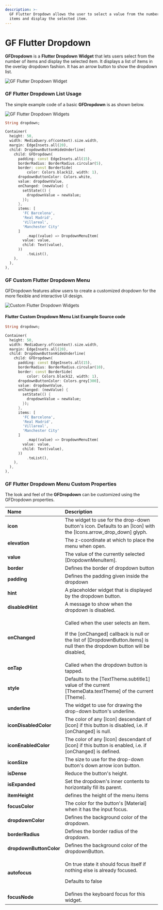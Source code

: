 ```yaml
---
description: >-
  GF Flutter Dropdown allows the user to select a value from the number of list
  items and display the selected item.
---
```


# GF Flutter Dropdown

**GFDropdown** is a **Flutter Dropdown** **Widget** that lets users select from the number of items and display the selected item. It displays a list of items in the overlay dropdown fashion. It has an arrow button to show the dropdown list.

![GF Flutter Dropdown Widget](https://ik.imagekit.io/ionicfirebaseapp/getwidget/docs/tr:w-800,f-auto/GW_Drop_down_2x_R8HnHoR9S.png)

### GF Flutter Dropdown List Usage

The simple example code of a basic **GFDropdown** is as shown below. 

![GF Flutter Dropdown Widgets](https://ik.imagekit.io/ionicfirebaseapp/getwidget/docs/tr:w-800,f-auto/DROP_DOWN-BASIC_pl2dlIIoM.gif)

```dart
String dropdown;

Container(
  height: 50,
  width: MediaQuery.of(context).size.width,
  margin: EdgeInsets.all(20),
  child: DropdownButtonHideUnderline(
    child: GFDropdown(
      padding: const EdgeInsets.all(15),
      borderRadius: BorderRadius.circular(5),
      border: const BorderSide(
          color: Colors.black12, width: 1),
      dropdownButtonColor: Colors.white,
      value: dropdownValue,
      onChanged: (newValue) {
        setState(() {
          dropdownValue = newValue;
        });
      },
      items: [
        'FC Barcelona',
        'Real Madrid',
        'Villareal',
        'Manchester City'
      ]
          .map((value) => DropdownMenuItem(
        value: value,
        child: Text(value),
      ))
          .toList(),
    ),
  ),
),
```

### GF Custom Flutter Dropdown Menu

GFDropdown features allow users to create a customized dropdown for the more flexible and interactive UI design.

![Custom Flutter Dropdown Widgets](https://ik.imagekit.io/ionicfirebaseapp/getwidget/docs/tr:w-800,f-auto/Dropdown-custom_YPxBvxKZJbi.gif)

#### Flutter Custom Dropdown Menu List Example Source code 

```dart
String dropdown;

Container(
  height: 50,
  width: MediaQuery.of(context).size.width,
  margin: EdgeInsets.all(20),
  child: DropdownButtonHideUnderline(
    child: GFDropdown(
      padding: const EdgeInsets.all(15),
      borderRadius: BorderRadius.circular(10),
      border: const BorderSide(
          color: Colors.black12, width: 1),
      dropdownButtonColor: Colors.grey[300],
      value: dropdownValue,
      onChanged: (newValue) {
        setState(() {
          dropdownValue = newValue;
        });
      },
      items: [
        'FC Barcelona',
        'Real Madrid',
        'Villareal',
        'Manchester City'
      ]
          .map((value) => DropdownMenuItem(
        value: value,
        child: Text(value),
      ))
          .toList(),
    ),
  ),
),
```

### **GF Flutter Dropdown Menu** Custom Properties

The look and feel of the **GFDropdown** can be customized using the GFDropdown properties.

<table>
  <thead>
    <tr>
      <th style="text-align:left">Name</th>
      <th style="text-align:left">Description</th>
    </tr>
  </thead>
  <tbody>
    <tr>
      <td style="text-align:left"><b>icon</b>
      </td>
      <td style="text-align:left">The widget to use for the drop-down button&apos;s icon. Defaults to an
        [Icon] with the [Icons.arrow_drop_down] glyph.</td>
    </tr>
    <tr>
      <td style="text-align:left"><b>elevation</b>
      </td>
      <td style="text-align:left">The z-coordinate at which to place the menu when open.</td>
    </tr>
    <tr>
      <td style="text-align:left"><b>value</b>
      </td>
      <td style="text-align:left">The value of the currently selected [DropdownMenuItem].</td>
    </tr>
    <tr>
      <td style="text-align:left"><b>border</b>
      </td>
      <td style="text-align:left">Defines the border of dropdown button</td>
    </tr>
    <tr>
      <td style="text-align:left"><b>padding</b>
      </td>
      <td style="text-align:left">Defines the padding given inside the dropdown</td>
    </tr>
    <tr>
      <td style="text-align:left"><b>hint</b>
      </td>
      <td style="text-align:left">A placeholder widget that is displayed by the dropdown button.</td>
    </tr>
    <tr>
      <td style="text-align:left"><b>disabledHint</b>
      </td>
      <td style="text-align:left">A message to show when the dropdown is disabled.</td>
    </tr>
    <tr>
      <td style="text-align:left"><b>onChanged</b>
      </td>
      <td style="text-align:left">
        <p>Called when the user selects an item.</p>
        <p>If the [onChanged] callback is null or the list of [DropdownButton.items]
          is null then the dropdown button will be disabled,</p>
      </td>
    </tr>
    <tr>
      <td style="text-align:left"><b>onTap</b>
      </td>
      <td style="text-align:left">Called when the dropdown button is tapped.</td>
    </tr>
    <tr>
      <td style="text-align:left"><b>style</b>
      </td>
      <td style="text-align:left">Defaults to the [TextTheme.subtitle1] value of the current [ThemeData.textTheme]
        of the current [Theme].</td>
    </tr>
    <tr>
      <td style="text-align:left"><b>underline</b>
      </td>
      <td style="text-align:left">The widget to use for drawing the drop-down button&apos;s underline.</td>
    </tr>
    <tr>
      <td style="text-align:left"><b>iconDisabledColor</b>
      </td>
      <td style="text-align:left">The color of any [Icon] descendant of [icon] if this button is disabled,
        i.e. if [onChanged] is null.</td>
    </tr>
    <tr>
      <td style="text-align:left"><b>iconEnabledColor</b>
      </td>
      <td style="text-align:left">The color of any [Icon] descendant of [icon] if this button is enabled,
        i.e. if [onChanged] is defined.</td>
    </tr>
    <tr>
      <td style="text-align:left"><b>iconSize</b>
      </td>
      <td style="text-align:left">The size to use for the drop-down button&apos;s down arrow icon button.</td>
    </tr>
    <tr>
      <td style="text-align:left"><b>isDense</b>
      </td>
      <td style="text-align:left">Reduce the button&apos;s height.</td>
    </tr>
    <tr>
      <td style="text-align:left"><b>isExpanded</b>
      </td>
      <td style="text-align:left">Set the dropdown&apos;s inner contents to horizontally fill its parent.</td>
    </tr>
    <tr>
      <td style="text-align:left"><b>itemHeight</b>
      </td>
      <td style="text-align:left">defines the height of the menu items</td>
    </tr>
    <tr>
      <td style="text-align:left"><b>focusColor</b>
      </td>
      <td style="text-align:left">The color for the button&apos;s [Material] when it has the input focus.</td>
    </tr>
    <tr>
      <td style="text-align:left"><b>dropdownColor</b>
      </td>
      <td style="text-align:left">Defines the background color of the dropdown.</td>
    </tr>
    <tr>
      <td style="text-align:left"><b>borderRadius</b>
      </td>
      <td style="text-align:left">Defines the border radius of the dropdown.</td>
    </tr>
    <tr>
      <td style="text-align:left"><b>dropdownButtonColor</b>
      </td>
      <td style="text-align:left">Defines the background color of the dropdownButton.</td>
    </tr>
    <tr>
      <td style="text-align:left"><b>autofocus</b>
      </td>
      <td style="text-align:left">
        <p>On true state it should focus itself if nothing else is already focused.</p>
        <p>Defaults to false</p>
      </td>
    </tr>
    <tr>
      <td style="text-align:left"><b>focusNode</b>
      </td>
      <td style="text-align:left">Defines the keyboard focus for this widget.</td>
    </tr>
  </tbody>
</table>

